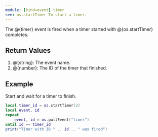 ```yaml
---
module: [kind=event] timer
see: os.startTimer To start a timer.
---
```


The @{timer} event is fired when a timer started with @{os.startTimer} completes.

## Return Values
1. @{string}: The event name.
2. @{number}: The ID of the timer that finished.

## Example
Start and wait for a timer to finish.
```lua
local timer_id = os.startTimer(2)
local event, id
repeat
    event, id = os.pullEvent("timer")
until id == timer_id
print("Timer with ID " .. id .. " was fired")
```
